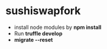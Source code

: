 # sushiswapfork
- install node modules by **npm install**
- Run **truffle develop**
- **migrate --reset**
